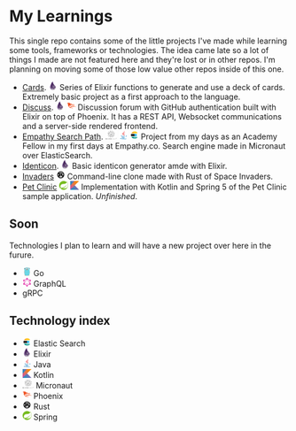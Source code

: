 # My Learnings

This single repo contains some of the little projects I've made while learning some tools, frameworks or technologies. The idea came late so a lot of things I made are not featured here and they're lost or in other repos. I'm planning on moving some of those low value other repos inside of this one.

* [Cards](./elixir_cards/). <img src="./icons/elixir.svg" height="16px"/> Series of Elixir functions to generate and use a deck of cards. Extremely basic project as a first approach to the language.
* [Discuss](./elixir_discuss/). <img src="./icons/elixir.svg" height="16px"/> <img src="./icons/phoenix.svg" height="16px"/> Discussion forum with GitHub authentication built with Elixir on top of Phoenix. It has a REST API, Websocket communications and a server-side rendered frontend.
* [Empathy Search Path](./empathy_academy_search_path_module/). <img src="./icons/micronaut.webp" height="16px"/> <img src="./icons/java.svg" height="16px"/> <img src="./icons/elasticsearch.png" height="16px"/> Project from my days as an Academy Fellow in my first days at Empathy.co. Search engine made in Micronaut over ElasticSearch.
* [Identicon](./elixir_identicon/). <img src="./icons/elixir.svg" height="16px"/> Basic identicon generator amde with Elixir.
* [Invaders](./rust_invaders/) <img src="./icons/rust.svg" height="16px"/> Command-line clone made with Rust of Space Invaders.
* [Pet Clinic](./spring_pet_clinic/) <img src="./icons/spring.svg" height="16px"/> <img src="./icons/kotlin.svg" height="16px"/> Implementation with Kotlin and Spring 5 of the Pet Clinic sample application. _Unfinished_.

## Soon
Technologies I plan to learn and will have a new project over here in the furure.
* <img src="./icons/go.svg" height="16px"/> Go
* <img src="./icons/graph-ql.svg" height="16px"/> GraphQL 
* gRPC

## Technology index

* <img src="./icons/elasticsearch.png" height="16px"/> Elastic Search
* <img src="./icons/elixir.svg" height="16px"/> Elixir
* <img src="./icons/java.svg" height="16px"/> Java
* <img src="./icons/kotlin.svg" height="16px"/> Kotlin
* <img src="./icons/micronaut.webp" height="16px"/> Micronaut
* <img src="./icons/phoenix.svg" height="16px"/> Phoenix
* <img src="./icons/rust.svg" height="16px"/> Rust
* <img src="./icons/spring.svg" height="16px"/> Spring
